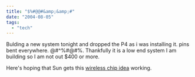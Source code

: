 ```yaml
---
title: "$%#@@#&amp;&amp;#"
date: "2004-08-05"
tags: 
  - "tech"
---
```


Bulding a new system tonight and dropped the P4 as i was installing it. pins bent everywhere. @#^%#@#%. Thankfully it is a low end system I am building so I am not out $400 or more.

Here's hoping that Sun gets this [wireless chip idea](http://news.com.com/Sun+chips+away+at+wireless+chip+connections/2100-1006_3-5291289.html?part=rss&tag=5291289&subj=news.1006.5) working.
